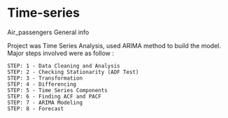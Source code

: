 # Time-series
Air_passengers
General info

Project was Time Series Analysis, used ARIMA method to build the model. Major steps involved were as follow :

    STEP: 1 - Data Cleaning and Analysis
    STEP: 2 - Checking Stationarity (ADF Test)
    STEP: 3 - Transformation
    STEP: 4 - Differencing
    STEP: 5 - Time Series Components
    STEP: 6 - Finding ACF and PACF
    STEP: 7 - ARIMA Modeling
    STEP: 8 - Forecast
